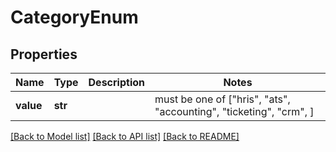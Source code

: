 # CategoryEnum


## Properties
Name | Type | Description | Notes
------------ | ------------- | ------------- | -------------
**value** | **str** |  |  must be one of ["hris", "ats", "accounting", "ticketing", "crm", ]

[[Back to Model list]](../README.md#documentation-for-models) [[Back to API list]](../README.md#documentation-for-api-endpoints) [[Back to README]](../README.md)


